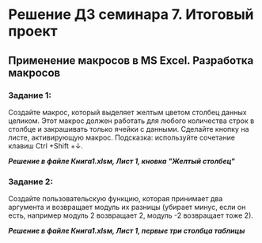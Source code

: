 ﻿# Решение ДЗ семинара 7. Итоговый проект
## Применение макросов в MS Excel. Разработка макросов

### Задание 1:

Создайте макрос, который выделяет желтым цветом столбец данных целиком. Этот макрос должен работать для любого количества строк в столбце и закрашивать только ячейки с данными. Сделайте кнопку на листе, активирующую макрос. Подсказка: используйте сочетание клавиш Ctrl +Shift +↓.

___Решение в файле Книга1.xlsм, Лист 1, кновка "Желтый столбец"___

### Задание 2:

Создайте пользовательскую функцию, которая принимает два аргумента и возвращает модуль их разницы (убирает минус, если он есть, например модуль 2 возвращает 2, модуль -2 возвращает тоже 2).

___Решение в файле Книга1.xlsм, Лист 1, первые три столбца таблицы___
